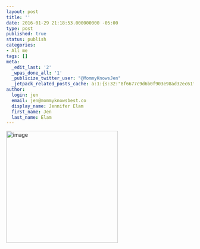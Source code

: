 ```yaml
---
layout: post
title: ''
date: 2016-01-29 21:18:53.000000000 -05:00
type: post
published: true
status: publish
categories:
- All me
tags: []
meta:
  _edit_last: '2'
  _wpas_done_all: '1'
  _publicize_twitter_user: "@MommyKnowsJen"
  _jetpack_related_posts_cache: a:1:{s:32:"8f6677c9d6b0f903e98ad32ec61f8deb";a:2:{s:7:"expires";i:1474038283;s:7:"payload";a:3:{i:0;a:1:{s:2:"id";i:228;}i:1;a:1:{s:2:"id";i:303;}i:2;a:1:{s:2:"id";i:254;}}}}
author:
  login: jen
  email: jen@mommyknowsbest.co
  display_name: Jennifer Elam
  first_name: Jen
  last_name: Elam
---
```

<p><img class="alignnone size-medium wp-image-341" src="{{ site.baseurl }}/assets/image-35-300x300.jpeg" alt="image" width="300" height="300" /></p>
